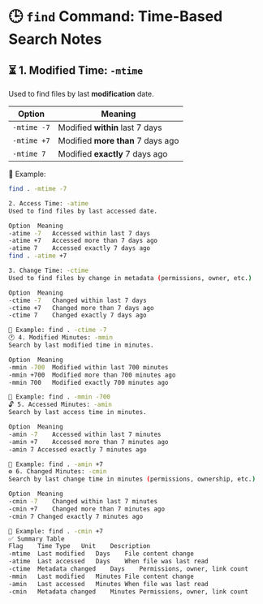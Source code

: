 # 🕒 `find` Command: Time-Based Search Notes

## ⏳ 1. Modified Time: `-mtime`
Used to find files by last **modification** date.

| Option         | Meaning                                      |
|----------------|----------------------------------------------|
| `-mtime -7`    | Modified **within** last 7 days              |
| `-mtime +7`    | Modified **more than** 7 days ago            |
| `-mtime 7`     | Modified **exactly** 7 days ago              |

📌 Example:
```bash
find . -mtime -7

2. Access Time: -atime
Used to find files by last accessed date.

Option	Meaning
-atime -7	Accessed within last 7 days
-atime +7	Accessed more than 7 days ago
-atime 7	Accessed exactly 7 days ago
find . -atime +7

3. Change Time: -ctime
Used to find files by change in metadata (permissions, owner, etc.)

Option	Meaning
-ctime -7	Changed within last 7 days
-ctime +7	Changed more than 7 days ago
-ctime 7	Changed exactly 7 days ago

📌 Example: find . -ctime -7
🕐 4. Modified Minutes: -mmin
Search by last modified time in minutes.

Option	Meaning
-mmin -700	Modified within last 700 minutes
-mmin +700	Modified more than 700 minutes ago
-mmin 700	Modified exactly 700 minutes ago

📌 Example: find . -mmin -700
🔓 5. Accessed Minutes: -amin
Search by last access time in minutes.

Option	Meaning
-amin -7	Accessed within last 7 minutes
-amin +7	Accessed more than 7 minutes ago
-amin 7	Accessed exactly 7 minutes ago

📌 Example: find . -amin +7
⚙️ 6. Changed Minutes: -cmin
Search by last change time in minutes (permissions, ownership, etc.)

Option	Meaning
-cmin -7	Changed within last 7 minutes
-cmin +7	Changed more than 7 minutes ago
-cmin 7	Changed exactly 7 minutes ago

📌 Example: find . -cmin +7
✅ Summary Table
Flag	Time Type	Unit	Description
-mtime	Last modified	Days	File content change
-atime	Last accessed	Days	When file was last read
-ctime	Metadata changed	Days	Permissions, owner, link count
-mmin	Last modified	Minutes	File content change
-amin	Last accessed	Minutes	When file was last read
-cmin	Metadata changed	Minutes	Permissions, owner, link count